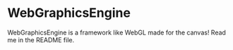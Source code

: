 # WebGraphicsEngine
WebGraphicsEngine is a framework like WebGL made for the canvas! Read me in the README file.
